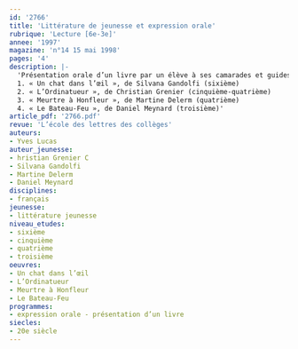 ```yaml
---
id: '2766'
title: 'Littérature de jeunesse et expression orale'
rubrique: 'Lecture [6e-3e]'
annee: '1997'
magazine: 'n°14 15 mai 1998'
pages: '4'
description: |-
  'Présentation orale d’un livre par un élève à ses camarades et guides de préparation sur les titres suivants :
  1. « Un chat dans l’œil », de Silvana Gandolfi (sixième)
  2. « L’Ordinatueur », de Christian Grenier (cinquième-quatrième)
  3. « Meurtre à Honfleur », de Martine Delerm (quatrième)
  4. « Le Bateau-Feu », de Daniel Meynard (troisième)'
article_pdf: '2766.pdf'
revue: 'L’école des lettres des collèges'
auteurs:
- Yves Lucas
auteur_jeunesse:
- hristian Grenier C
- Silvana Gandolfi
- Martine Delerm
- Daniel Meynard
disciplines:
- français
jeunesse:
- littérature jeunesse
niveau_etudes:
- sixième
- cinquième
- quatrième
- troisième
oeuvres:
- Un chat dans l’œil
- L’Ordinatueur
- Meurtre à Honfleur
- Le Bateau-Feu
programmes:
- expression orale - présentation d’un livre
siecles:
- 20e siècle
---
```

